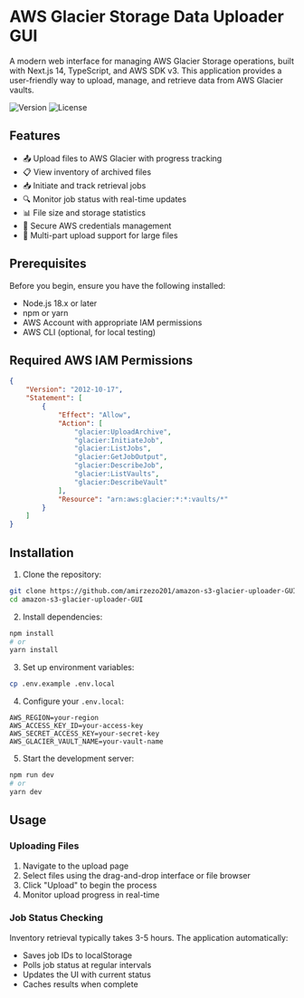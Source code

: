 # AWS Glacier Storage Data Uploader GUI

A modern web interface for managing AWS Glacier Storage operations, built with Next.js 14, TypeScript, and AWS SDK v3. This application provides a user-friendly way to upload, manage, and retrieve data from AWS Glacier vaults.

![Version](https://img.shields.io/badge/version-1.0.0-blue.svg)
![License](https://img.shields.io/badge/license-MIT-green.svg)

## Features

- 📤 Upload files to AWS Glacier with progress tracking
- 📋 View inventory of archived files
- 📥 Initiate and track retrieval jobs
- 🔍 Monitor job status with real-time updates
- 📊 File size and storage statistics
- 🔐 Secure AWS credentials management
- 🎯 Multi-part upload support for large files

## Prerequisites

Before you begin, ensure you have the following installed:

- Node.js 18.x or later
- npm or yarn
- AWS Account with appropriate IAM permissions
- AWS CLI (optional, for local testing)

## Required AWS IAM Permissions

```json
{
    "Version": "2012-10-17",
    "Statement": [
        {
            "Effect": "Allow",
            "Action": [
                "glacier:UploadArchive",
                "glacier:InitiateJob",
                "glacier:ListJobs",
                "glacier:GetJobOutput",
                "glacier:DescribeJob",
                "glacier:ListVaults",
                "glacier:DescribeVault"
            ],
            "Resource": "arn:aws:glacier:*:*:vaults/*"
        }
    ]
}
```

## Installation

1. Clone the repository:
```bash
git clone https://github.com/amirzezo201/amazon-s3-glacier-uploader-GUI.git
cd amazon-s3-glacier-uploader-GUI
```

2. Install dependencies:
```bash
npm install
# or
yarn install
```

3. Set up environment variables:
```bash
cp .env.example .env.local
```

4. Configure your `.env.local`:
```env
AWS_REGION=your-region
AWS_ACCESS_KEY_ID=your-access-key
AWS_SECRET_ACCESS_KEY=your-secret-key
AWS_GLACIER_VAULT_NAME=your-vault-name
```

5. Start the development server:
```bash
npm run dev
# or
yarn dev
```

## Usage

### Uploading Files

1. Navigate to the upload page
2. Select files using the drag-and-drop interface or file browser
3. Click "Upload" to begin the process
4. Monitor upload progress in real-time

### Job Status Checking

Inventory retrieval typically takes 3-5 hours. The application automatically:
- Saves job IDs to localStorage
- Polls job status at regular intervals
- Updates the UI with current status
- Caches results when complete

